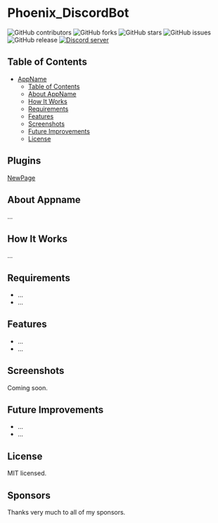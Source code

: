 
# Phoenix_DiscordBot
![GitHub contributors][contributors-badge]
![GitHub forks][forks-badge]
![GitHub stars][stars-badge]
![GitHub issues][issues-badge]
![GitHub release][release-badge]
<a href="https://discord.gg/39brtBXq"><img src="https://img.shields.io/discord/1309574664141668393?color=5865F2&logo=discord&logoColor=white&style=for-the-badge" alt="Discord server" /></a>

<!--
[Join our Discord][discord-invite]

Unlock achievements on Microsoft/Xbox games with ease. This tool is inspired by the functionality of Steam Achievements Manager and is completely free to use.
-->


## Table of Contents
- [AppName](#appname)
  - [Table of Contents](#table-of-contents)
  - [About AppName](#about-appname)
  - [How It Works](#how-it-works)
  - [Requirements](#requirements)
  - [Features](#features)
  - [Screenshots](#screenshots)
  - [Future Improvements](#future-improvements)
  - [License](#license)

## Plugins
<a href="NewPage.md">NewPage</a>

## About Appname
...

## How It Works
...

## Requirements
- ...
- ...

## Features
- ...
- ...

## Screenshots
Coming soon.

## Future Improvements
- ...
- ...

## License
MIT licensed.

## Sponsors
Thanks very much to all of my sponsors.


[contributors-badge]: https://img.shields.io/github/contributors/RainbowFurry/Phoenix_DiscordBot?style=for-the-badge
[contributors-url]: https://github.com/RainbowFurry/Phoenix_DiscordBot/graphs/contributors
[forks-badge]: https://img.shields.io/github/forks/RainbowFurry/Phoenix_DiscordBot?style=for-the-badge
[forks-url]: https://github.com/RainbowFurry/Phoenix_DiscordBot/network/members
[stars-badge]: https://img.shields.io/github/stars/RainbowFurry/Phoenix_DiscordBot?style=for-the-badge
[stars-url]: https://github.com/RainbowFurry/Phoenix_DiscordBot/stargazers
[issues-badge]: https://img.shields.io/github/issues/RainbowFurry/Phoenix_DiscordBot?style=for-the-badge
[issues-url]: https://github.com/RainbowFurry/Phoenix_DiscordBot/issues
[release-badge]: https://img.shields.io/github/v/release/RainbowFurry/Phoenix_DiscordBot?style=for-the-badge
[release-url]: https://github.com/RainbowFurry/Phoenix_DiscordBot/releases
[discord-id]: https://img.shields.io/discord/1013602813093359657?logo=discord&style=for-the-badge
[discord-invite]: https://discord.gg/ugDvSw7cns
[WPF-Commit]: https://github.com/lepoco/wpfui/tree/c8cd75f6f82414a52a94d2a55fe2a21dd5db83d7
[LICENSE]:LICENSE
[MIT-LICENSE]:LICENSE.MIT
